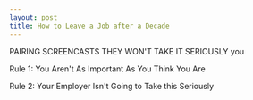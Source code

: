 ```yaml
---
layout: post
title: How to Leave a Job after a Decade
---
```


PAIRING 
SCREENCASTS
THEY WON'T TAKE IT SERIOUSLY
you 

Rule 1: You Aren't As Important As You Think You Are

Rule 2: Your Employer Isn't Going to Take this Seriously

